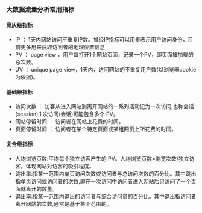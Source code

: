 ### 大数据流量分析常用指标

#### 骨灰级指标

- IP ： 1天内网站访问不重复IP数。曾经IP指标可以用来表示用户访问身份，目前更多用来获取访问者的地理位置信息
- PV ： page view ，用户每打开1个网站页面，记录一个PV，即页面被加载的总次数。
- UV ： unique page view，1天内，访问网站的不重复用户数(以浏览器cookie为依据)。

#### 基础级指标

- 访问次数 ： 访客从进入网站到离开网站的一系列活动记为一次访问,也称会话(session),1 次访问(会话)可能包含多个 PV。
- 网站停留时间 ： 访问者在网站上花费的时间。
- 页面停留时间 ： 访问者在某个特定页面或某组网页上所花费的时间。

#### 复合级指标

- 人均浏览页数:平均每个独立访客产生的 PV。人均浏览页数=浏览次数/独立访客。体现网站对访客的吸引程度。
- 跳出率:指某一范围内单页访问次数或访问者与总访问次数的百分比。其中跳出指单页访问或访问者的次数,即在一次访问中访问者进入网站后只访问了一个页面就离开的数量。
- 退出率:指某一范围内退出的访问者与综合访问量的百分比。其中退出指访问者离开网站的次数,通常是基于某个范围的。

